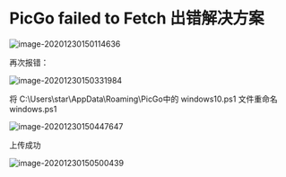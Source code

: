 

# PicGo failed to Fetch 出错解决方案



![image-20201230150114636](https://imgoss.xgss.net/picgo/image-20201230150114636.png?aliyun)





再次报错：

![image-20201230150331984](https://imgoss.xgss.net/picgo/image-20201230150331984.png?aliyun)

将 C:\Users\star\AppData\Roaming\PicGo中的 windows10.ps1 文件重命名 windows.ps1

![image-20201230150447647](https://imgoss.xgss.net/picgo/image-20201230150447647.png?aliyun)







上传成功

![image-20201230150500439](https://imgoss.xgss.net/picgo/image-20201230150500439-165113271346657.png?aliyun)